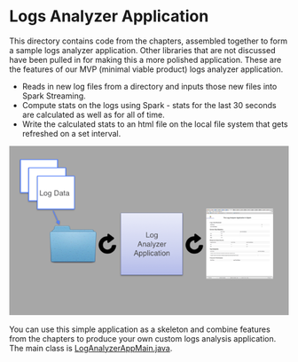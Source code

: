 # Logs Analyzer Application

This directory contains code from the chapters, assembled together to form
a sample logs analyzer application.  Other libraries that are not discussed
have been pulled in for making this a more polished application.
These are the features of our MVP (minimal viable product) logs analyzer application.

* Reads in new log files from a directory and inputs those new files into Spark Streaming.
* Compute stats on the logs using Spark - stats for the last 30 seconds are calculated as well as for all of time.
* Write the calculated stats to an html file on the local file system that gets
  refreshed on a set interval.

![Log Analyzer MVP Application](app_diagram.png)

You can use this simple application as a skeleton and combine features from
the chapters to produce your own custom logs analysis application.  The main
class is [LogAnalyzerAppMain.java](java8/src/main/java/com/databricks/apps/logs/LogAnalyzerAppMain.java).
